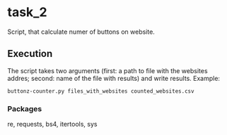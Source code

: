 # task_2

Script, that calculate numer of buttons on website.

## Execution

The script takes two arguments (first: a path to file with the websites addres; second: name of the file with results) and write results.
Example:
```
buttonz-counter.py files_with_websites counted_websites.csv
```

### Packages

re, requests, bs4, itertools, sys

